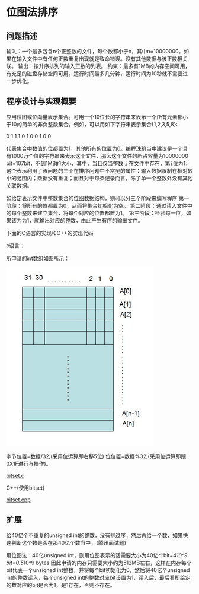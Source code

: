 # 位图法排序

## 问题描述

输入：一个最多包含n个正整数的文件，每个数都小于n，其中n=10000000。如果在输入文件中有任何正数重复出现就是致命错误。没有其他数据与该正数相关联。
输出：按升序排列的输入正数的列表。
约束：最多有1MB的内存空间可用，有充足的磁盘存储空间可用。运行时间最多几分钟，运行时间为10秒就不需要进一步优化。

## 程序设计与实现概要

应用位图或位向量表示集合。可用一个10位长的字符串来表示一个所有元素都小于10的简单的非负整数集合，例如，可以用如下字符串表示集合{1,2,3,5,8}:

0  1  1  1  0  1  0  0  1  0  0

代表集合中数值的位都置为1，其他所有的位置为0。编程珠玑当中建议是一个具有1000万个位的字符串来表示这个文件，那么这个文件的所占容量为10000000 bit=107bit，不到1MB的大小，其中，当且仅当整数 `i` 在文件中存在，第`i`位为1，这个表示利用了该问题的三个在排序问题中不常见的属性：输入数据限制在相对较小的范围内；数据没有重复；而且对于每条记录而言，除了单一个整数外没有其他关联数据。

如给定表示文件中整数集合的位图数据结构，则可以分三个阶段来编写程序
第一阶段：将所有的位都置为0，从而将集合初始化为空。
第二阶段：通过读入文件中的每个整数来建立集合，将每个对应的位置都置为1。
第三阶段：检验每一位，如果该为为1，就输出对应的整数，由此产生有序的输出文件。

下面的C语言的实现和C++的实现代码

c语言：

所申请的int数组如图所示：

![](./位图法int数组示意图.png)

字节位置=数据/32;(采用位运算即右移5位)
位位置=数据%32;(采用位运算即跟0X1F进行与操作)。

[bitset.c](./bitset.c)

C++(使用bitset)

[bitset.cpp](./bitset.cpp)

## 扩展

给40亿个不重复的unsigned int的整数，没有排过序，然后再给一个数，如果快速判断这个数是否在那40亿个数当中。（腾讯面试题)

用位图法：40亿unsigned int，则用位图表示的话需要大小为40亿个bit=4*10^9 bit=0.5*10^9 bytes 因此申请的内存只需要大小约为512MB左右，这样在内存每个bit代表一个unsigned int整数，并将每个bit初始化为0，然后将40亿个unsigned int的整数读入，每个unsigned int的整数对应bit设置为1，读入后，最后看所给定的数对应的bit是否为1，是1存在，否则不存在。